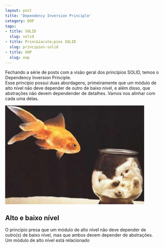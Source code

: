 ```yaml
--- 
layout: post
title: 'Dependency Inversion Principle'
category: OOP
tags: 
- title: SOLID
  slug: solid
- title: Princ&iacute;pios SOLID
  slug: principios-solid  
- title: OOP
  slug: oop
---
```


Fechando a série de posts com a visão geral dos princípios SOLID, temos o Dependency Inversion Principle.  
Esse princípio possui duas abordagens, primeiramente que um módulo de alto nível não deve depender de outro de baixo nível, e além disso, que abstrações não devem dependender de detalhes. 
Vamos nos alinhar com cada uma delas.

<img alt="" src="/images/cat-and-fish.jpg" class="post_img"/>

## Alto e baixo nível

O princípio presa que um módulo de alto nível não deve depender de outro(s) de baixo nível, mas que ambos devem depender de abstrações.
Um módulo de alto nível está relacionado